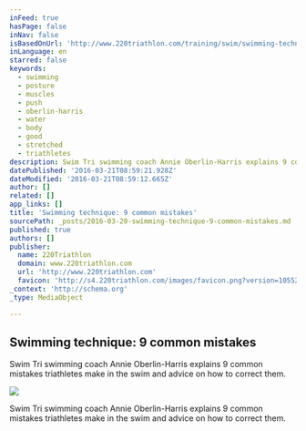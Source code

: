 ```yaml
---
inFeed: true
hasPage: false
inNav: false
isBasedOnUrl: 'http://www.220triathlon.com/training/swim/swimming-technique-9-common-mistakes/10853.html'
inLanguage: en
starred: false
keywords:
  - swimming
  - posture
  - muscles
  - push
  - oberlin-harris
  - water
  - body
  - good
  - stretched
  - triathletes
description: Swim Tri swimming coach Annie Oberlin-Harris explains 9 common mistakes triathletes make in the swim and advice on how to correct them.
datePublished: '2016-03-21T08:59:21.928Z'
dateModified: '2016-03-21T08:59:12.665Z'
author: []
related: []
app_links: []
title: 'Swimming technique: 9 common mistakes'
sourcePath: _posts/2016-03-20-swimming-technique-9-common-mistakes.md
published: true
authors: []
publisher:
  name: 220Triathlon
  domain: www.220triathlon.com
  url: 'http://www.220triathlon.com'
  favicon: 'http://s4.220triathlon.com/images/favicon.png?version=10552722710'
_context: 'http://schema.org'
_type: MediaObject

---
```

<article style=""><h1>Swimming technique: 9 common mistakes</h1><p>Swim Tri swimming coach Annie Oberlin-Harris explains 9 common mistakes triathletes make in the swim and advice on how to correct them.</p><img src="https://s3-us-west-2.amazonaws.com/the-grid-img/p/20e7814ce7d1a2667196a4efee7283832c58aa41.jpg" /></article>

Swim Tri swimming coach Annie Oberlin-Harris explains 9 common mistakes triathletes make in the swim and advice on how to correct them.